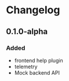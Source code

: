 # Changelog

<!-- <START NEW CHANGELOG ENTRY> -->
## 0.1.0-alpha

### Added
- frontend help plugin
- telemetry
- Mock backend API
<!-- <END NEW CHANGELOG ENTRY> -->
